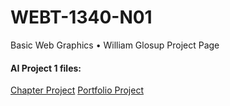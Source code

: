 # WEBT-1340-N01
 Basic Web Graphics • William Glosup Project Page


<h4> AI Project 1 files:</h4>
<a href="https://github.com/willglo/BasicWebGraphics_1340/blob/main/AI_Project1/ArtCampIcons_Chapter.ai">Chapter Project</a>
<a href="https://github.com/willglo/BasicWebGraphics_1340/blob/main/AI_Project1/ArtCampIcons_Portfolio.ai">Portfolio Project</a>


